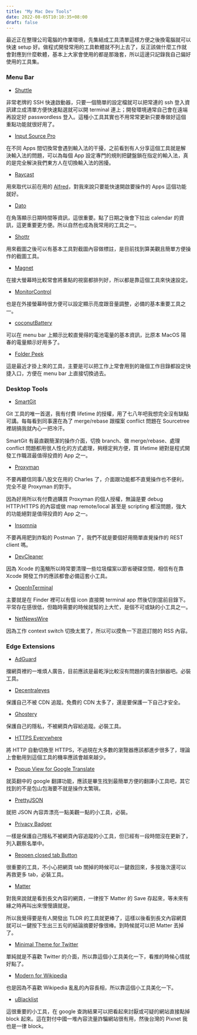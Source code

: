```yaml
---
title: "My Mac Dev Tools"
date: 2022-08-05T10:10:35+08:00
draft: false
---
```


最近正在整理公司電腦的作業環境，先集結成工具清單這樣方便之後換電腦就可以快速 setup 好。做程式開發常用的工具軟體就不列上去了，反正該做什麼工作就會對應到什麼軟體，基本上大家會使用的都是那幾套，所以這邊只記錄我自己偏好使用的工具集。

### Menu Bar

- [Shuttle](https://fitztrev.github.io/shuttle/)

非常老牌的 SSH 快速啟動器，只要一個簡單的設定檔就可以把常連的 ssh 登入資訊建立成清單方便快速點選就可以開 terminal 連上；開發環境通常自己會在遠端再設定好 passwordless 登入。這種小工具其實也不用常常更新只要專做好這個重點功能就很好用了。

- [Input Source Pro](https://inputsource.pro)

在不同 Apps 間切換常會遇到輸入法的干擾，之前看到有人分享這個工具就是解決輸入法的問題，可以為每個 App 設定專門的規則把鍵盤鎖在指定的輸入法，真的是完全解決我們東方人在切換輸入法的困擾。

- [Raycast](https://www.raycast.com/)

用來取代以前在用的 [Alfred](https://www.alfredapp.com/)，對我來說只要能快速開啟要操作的 Apps 這個功能就好。

- [Dato](https://sindresorhus.com/dato)

在角落顯示日期時間等資訊，這很重要。點了日期之後會下拉出 calendar 的資訊，這更重要更方便。所以自然也成為我常用的工具之一。

- [Shottr](https://shottr.cc/)

用來截圖之後可以有基本工具對截圖內容做標註，是目前找到算美觀且簡單方便操作的截圖工具。

- [Magnet](https://magnet.crowdcafe.com/)

在接大螢幕時比較常會將重點的視窗都排列好，所以都是靠這個工具來快速設定。

- [MonitorControl](https://monitorcontrol.app/)

也是在外接螢幕時很方便可以設定顯示亮度跟音量調整，必備的基本重要工具之一。

- [coconutBattery](https://www.coconut-flavour.com/coconutbattery/)

可以在 menu bar 上顯示比較直覺得的電池電量的基本資訊，比原本 MacOS 陽春的電量顯示好用多了。

- [Folder Peek](https://sindresorhus.com/folder-peek)

這是最近才掛上來的工具，主要是可以把工作上常會用到的幾個工作目錄都設定快捷入口，方便在 menu bar 上直接切換過去。

### Desktop Tools

- [SmartGit](https://www.syntevo.com/smartgit/)

Git 工具的唯一首選，我有付費 lifetime 的授權，用了七八年吧我想完全沒有缺點可講。每每看到同事還在為了 merge/rebase 跟檔案 conflict 問題在 Sourcetree 裡胡搞我就內心一把冷汗。

SmartGit 有最直觀簡潔的操作介面，切換 branch、做 merge/rebase、處理 conflict 問題都用很人性化的方式處理，夠穩定夠方便，買 lifetime 絕對是程式開發工作職涯最值得投資的 App 之一。

- [Proxyman](https://proxyman.io/)

不要再聽信同事八股文在用的 Charles 了，介面跟功能都不直覺操作也不便利，完全不是 Proxyman 的對手。

因為好用所以有付費過購買 Proxyman 的個人授權，無論是要 debug HTTP/HTTPS 的內容或做 map remote/local 甚至是 scripting 都沒問題，強大的功能絕對是值得投資的 App 之一。

- [Insomnia](https://insomnia.rest/)

不要再用肥到炸點的 Postman 了，我們不就是要個好用簡單直覺操作的 REST client 嗎。

- [DevCleaner](https://github.com/vashpan/xcode-dev-cleaner)

因為 Xcode 的濫觴所以時常要清理一些垃圾檔案以節省硬碟空間，相信有在靠 Xcode 開發工作的應該都會必備這套小工具。

- [OpenInTerminal](https://github.com/Ji4n1ng/OpenInTerminal)

主要就是在 Finder 裡可以有個 icon 直接開 terminal app 然後切到當前目錄下。平常存在感很低，但臨時需要的時候就幫的上大忙，是個不可或缺的小工具之一。

- [NetNewsWire](https://netnewswire.com)

因為工作 context switch 切換太累了，所以可以摸魚一下逛逛訂閱的 RSS 內容。

### Edge Extensions

- [AdGuard](https://microsoftedge.microsoft.com/addons/detail/adguard-%E5%BB%A3%E5%91%8A%E5%B0%81%E9%8E%96%E5%99%A8/pdffkfellgipmhklpdmokmckkkfcopbh)

擋網頁裡的一堆煩人廣告，目前應該是最乾淨比較沒有問題的廣告封鎖器吧。必裝工具。

- [Decentraleyes](https://microsoftedge.microsoft.com/addons/detail/decentraleyes/lmijmgnfconjockjeepmlmkkibfgjmla)

保護自己不被 CDN 追蹤。免費的 CDN 太多了，還是要保護一下自己才安全。

- [Ghostery](https://microsoftedge.microsoft.com/addons/detail/ghostery-%E2%80%93-%E9%9A%B1%E7%A7%81%E5%BB%A3%E5%91%8A%E6%94%94%E6%88%AA%E5%99%A8/fclbdkbhjlgkbpfldjodgjncejkkjcme)

保護自己的隱私，不被網頁內容給追蹤。必裝工具。

- [HTTPS Everywhere](https://microsoftedge.microsoft.com/addons/detail/https-everywhere/fchjpkplmbeeeaaogdbhjbgbknjobohb)

將 HTTP 自動切換至 HTTPS，不過現在大多數的瀏覽器應該都進步很多了，理論上會動用到這個工具的機率應該會越來越少。

- [Popup View for Google Translate](https://microsoftedge.microsoft.com/addons/detail/popup-view-for-google%E2%84%A2-tr/cpogidebfcfffnbjlmoknfpemngaijdj)

就英翻中的 google 翻譯功能，應該是畢生找到最簡單方便的翻譯小工具吧，其它找到的不是包山包海要不就是操作太繁瑣。

- [PrettyJSON](https://microsoftedge.microsoft.com/addons/detail/prettyjson/jilmabbdmkbakhjganilpihpakkielnl)

就把 JSON 內容弄漂亮一點美觀一點的小工具，必裝。

- [Privacy Badger](https://microsoftedge.microsoft.com/addons/detail/privacy-badger/mkejgcgkdlddbggjhhflekkondicpnop)

一樣是保護自己隱私不被網頁內容追蹤的小工具，但已經有一段時間沒在更新了，列入觀察名單中。

- [Reopen closed tab Button](https://microsoftedge.microsoft.com/addons/detail/reopen-closed-tab-button%E2%84%A2/ffikmgfojmfconjpbcflembkiclgfgeo)

很重要的工具，不小心把網頁 tab 關掉的時候可以一鍵救回來，多按幾次還可以再救更多 tab，必裝工具。

- [Matter](https://chrome.google.com/webstore/detail/matter/knjbgabkeojmfdhindppcmhhfiembkeb)

對我來說就是看到長文內容的網頁，一律按下 Matter 的 Save 存起來，等未來有緣之時再叫出來慢慢讀就是。

所以我覺得要是有人開發出 TLDR 的工具就更棒了，這樣以後看到長文內容網頁就可以一鍵按下生出三五句的結論摘要好像很棒。到時候就可以把 Matter 丟掉了。

- [Minimal Theme for Twitter](https://chrome.google.com/webstore/detail/minimal-theme-for-twitter/pobhoodpcipjmedfenaigbeloiidbflp)

單純就是不喜歡 Twitter 的介面，所以靠這個小工具美化一下，看推的時候心情就好點了。

- [Modern for Wikipedia](https://chrome.google.com/webstore/detail/modern-for-wikipedia/emdkdnnopdnajipoapepbeeiemahbjcn)

也是因為不喜歡 Wikipedia 亂亂的內容長相，所以靠這個小工具美化一下。

- [uBlacklist](https://chrome.google.com/webstore/detail/ublacklist/pncfbmialoiaghdehhbnbhkkgmjanfhe)

這很重要的小工具，在 google 查詢結果可以把看起來討厭或可疑的網站直接點掉 block 起來。這在對付中國一堆內容流量詐騙網站很有用，然後台灣的 Pixnet 我也是一律 block。
